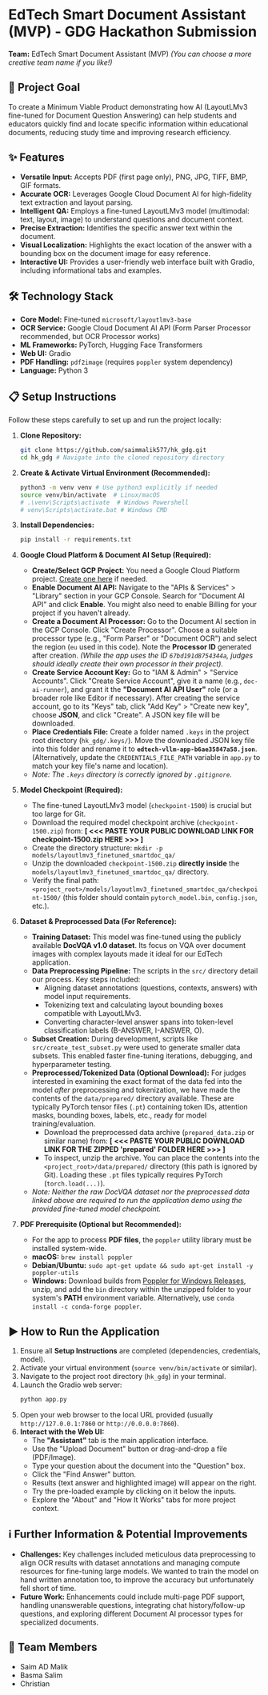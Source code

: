 # EdTech Smart Document Assistant (MVP) - GDG Hackathon Submission

**Team:** EdTech Smart Document Assistant (MVP)  *(You can choose a more creative team name if you like!)*

## 🚀 Project Goal

To create a Minimum Viable Product demonstrating how AI (LayoutLMv3 fine-tuned for Document Question Answering) can help students and educators quickly find and locate specific information within educational documents, reducing study time and improving research efficiency.

## ✨ Features

*   **Versatile Input:** Accepts PDF (first page only), PNG, JPG, TIFF, BMP, GIF formats.
*   **Accurate OCR:** Leverages Google Cloud Document AI for high-fidelity text extraction and layout parsing.
*   **Intelligent QA:** Employs a fine-tuned LayoutLMv3 model (multimodal: text, layout, image) to understand questions and document context.
*   **Precise Extraction:** Identifies the specific answer text within the document.
*   **Visual Localization:** Highlights the exact location of the answer with a bounding box on the document image for easy reference.
*   **Interactive UI:** Provides a user-friendly web interface built with Gradio, including informational tabs and examples.

## 🛠️ Technology Stack

*   **Core Model:** Fine-tuned `microsoft/layoutlmv3-base`
*   **OCR Service:** Google Cloud Document AI API (Form Parser Processor recommended, but OCR Processor works)
*   **ML Frameworks:** PyTorch, Hugging Face Transformers
*   **Web UI:** Gradio
*   **PDF Handling:** `pdf2image` (requires `poppler` system dependency)
*   **Language:** Python 3

## 📋 Setup Instructions

Follow these steps carefully to set up and run the project locally:

1.  **Clone Repository:**
    ```bash
    git clone https://github.com/saimmalik577/hk_gdg.git
    cd hk_gdg # Navigate into the cloned repository directory
    ```

2.  **Create & Activate Virtual Environment (Recommended):**
    ```bash
    python3 -m venv venv # Use python3 explicitly if needed
    source venv/bin/activate  # Linux/macOS
    # .\venv\Scripts\activate  # Windows Powershell
    # venv\Scripts\activate.bat # Windows CMD
    ```

3.  **Install Dependencies:**
    ```bash
    pip install -r requirements.txt
    ```

4.  **Google Cloud Platform & Document AI Setup (Required):**
    *   **Create/Select GCP Project:** You need a Google Cloud Platform project. [Create one here](https://console.cloud.google.com/projectcreate) if needed.
    *   **Enable Document AI API:** Navigate to the "APIs & Services" > "Library" section in your GCP Console. Search for "Document AI API" and click **Enable**. You might also need to enable Billing for your project if you haven't already.
    *   **Create a Document AI Processor:** Go to the Document AI section in the GCP Console. Click "Create Processor". Choose a suitable processor type (e.g., "Form Parser" or "Document OCR") and select the region (`eu` used in this code). Note the **Processor ID** generated after creation. *(While the app uses the ID `67bd191d8754344a`, judges should ideally create their own processor in their project).*
    *   **Create Service Account Key:** Go to "IAM & Admin" > "Service Accounts". Click "Create Service Account", give it a name (e.g., `doc-ai-runner`), and grant it the **"Document AI API User"** role (or a broader role like Editor if necessary). After creating the service account, go to its "Keys" tab, click "Add Key" > "Create new key", choose **JSON**, and click "Create". A JSON key file will be downloaded.
    *   **Place Credentials File:** Create a folder named `.keys` in the project root directory (`hk_gdg/.keys/`). Move the downloaded JSON key file into this folder and rename it to **`edtech-vllm-app-b6ae35847a58.json`**. (Alternatively, update the `CREDENTIALS_FILE_PATH` variable in `app.py` to match your key file's name and location).
    *   *Note: The `.keys` directory is correctly ignored by `.gitignore`.*

5.  **Model Checkpoint (Required):**
    *   The fine-tuned LayoutLMv3 model (`checkpoint-1500`) is crucial but too large for Git.
    *   Download the required model checkpoint archive (`checkpoint-1500.zip`) from:
        **[ <<< PASTE YOUR PUBLIC DOWNLOAD LINK FOR checkpoint-1500.zip HERE >>> ]**
    *   Create the directory structure: `mkdir -p models/layoutlmv3_finetuned_smartdoc_qa/`
    *   Unzip the downloaded `checkpoint-1500.zip` **directly inside** the `models/layoutlmv3_finetuned_smartdoc_qa/` directory.
    *   Verify the final path: `<project_root>/models/layoutlmv3_finetuned_smartdoc_qa/checkpoint-1500/` (this folder should contain `pytorch_model.bin`, `config.json`, etc.).

6.  **Dataset & Preprocessed Data (For Reference):**
    *   **Training Dataset:** This model was fine-tuned using the publicly available **DocVQA v1.0 dataset**. Its focus on VQA over document images with complex layouts made it ideal for our EdTech application.
    *   **Data Preprocessing Pipeline:** The scripts in the `src/` directory detail our process. Key steps included:
        *   Aligning dataset annotations (questions, contexts, answers) with model input requirements.
        *   Tokenizing text and calculating layout bounding boxes compatible with LayoutLMv3.
        *   Converting character-level answer spans into token-level classification labels (B-ANSWER, I-ANSWER, O).
    *   **Subset Creation:** During development, scripts like `src/create_test_subset.py` were used to generate smaller data subsets. This enabled faster fine-tuning iterations, debugging, and hyperparameter testing.
    *   **Preprocessed/Tokenized Data (Optional Download):** For judges interested in examining the exact format of the data fed into the model *after* preprocessing and tokenization, we have made the contents of the `data/prepared/` directory available. These are typically PyTorch tensor files (`.pt`) containing token IDs, attention masks, bounding boxes, labels, etc., ready for model training/evaluation.
        *   Download the preprocessed data archive (`prepared_data.zip` or similar name) from:
            **[ <<< PASTE YOUR PUBLIC DOWNLOAD LINK FOR THE ZIPPED 'prepared' FOLDER HERE >>> ]**
        *   To inspect, unzip the archive. You can place the contents into the `<project_root>/data/prepared/` directory (this path is ignored by Git). Loading these `.pt` files typically requires PyTorch (`torch.load(...)`).
    *   *Note: Neither the raw DocVQA dataset nor the preprocessed data linked above are required to run the application demo using the provided fine-tuned model checkpoint.*
        
7.  **PDF Prerequisite (Optional but Recommended):**
    *   For the app to process **PDF files**, the `poppler` utility library must be installed system-wide.
    *   **macOS:** `brew install poppler`
    *   **Debian/Ubuntu:** `sudo apt-get update && sudo apt-get install -y poppler-utils`
    *   **Windows:** Download builds from [Poppler for Windows Releases](https://github.com/oschwartz10612/poppler-windows/releases/), unzip, and add the `bin` directory within the unzipped folder to your system's **PATH** environment variable. Alternatively, use `conda install -c conda-forge poppler`.

## ▶️ How to Run the Application

1.  Ensure all **Setup Instructions** are completed (dependencies, credentials, model).
2.  Activate your virtual environment (`source venv/bin/activate` or similar).
3.  Navigate to the project root directory (`hk_gdg`) in your terminal.
4.  Launch the Gradio web server:
    ```bash
    python app.py
    ```
5.  Open your web browser to the local URL provided (usually `http://127.0.0.1:7860` or `http://0.0.0.0:7860`).
6.  **Interact with the Web UI:**
    *   The **"Assistant"** tab is the main application interface.
    *   Use the "Upload Document" button or drag-and-drop a file (PDF/Image).
    *   Type your question about the document into the "Question" box.
    *   Click the "Find Answer" button.
    *   Results (text answer and highlighted image) will appear on the right.
    *   Try the pre-loaded example by clicking on it below the inputs.
    *   Explore the "About" and "How It Works" tabs for more project context.

## ℹ️ Further Information & Potential Improvements

*   **Challenges:** Key challenges included meticulous data preprocessing to align OCR results with dataset annotations and managing compute resources for fine-tuning large models. We wanted to train the model on hand written annotation too, to improve the accuracy but unfortunately fell short of time.
*   **Future Work:** Enhancements could include multi-page PDF support, handling unanswerable questions, integrating chat history/follow-up questions, and exploring different Document AI processor types for specialized documents.

## 👥 Team Members

*   Saim AD Malik
*   Basma Salim
*   Christian